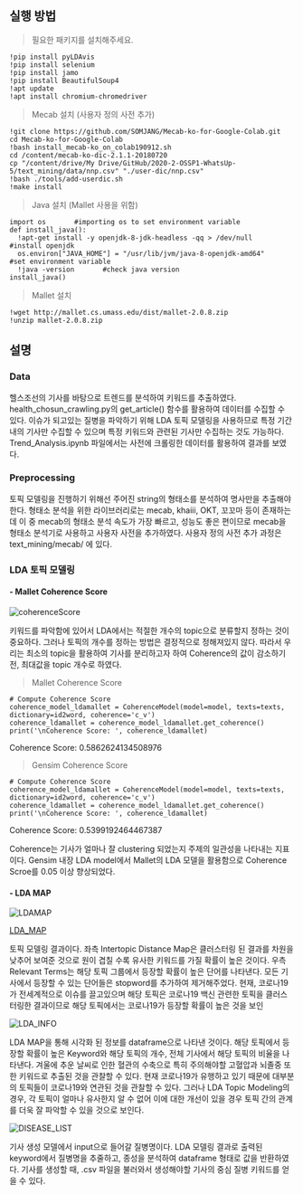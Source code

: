 ## 실행 방법
> 필요한 패키지를 설치해주세요. 
```
!pip install pyLDAvis
!pip install selenium
!pip install jamo
!pip install BeautifulSoup4
!apt update
!apt install chromium-chromedriver 
```

> Mecab 설치 (사용자 정의 사전 추가) 
```
!git clone https://github.com/SOMJANG/Mecab-ko-for-Google-Colab.git
cd Mecab-ko-for-Google-Colab
!bash install_mecab-ko_on_colab190912.sh
cd /content/mecab-ko-dic-2.1.1-20180720
cp "/content/drive/My Drive/GitHub/2020-2-OSSP1-WhatsUp-5/text_mining/data/nnp.csv" "./user-dic/nnp.csv"
!bash ./tools/add-userdic.sh
!make install
```

> Java 설치 (Mallet 사용을 위함) 
```
import os       #importing os to set environment variable
def install_java():
  !apt-get install -y openjdk-8-jdk-headless -qq > /dev/null      #install openjdk
  os.environ["JAVA_HOME"] = "/usr/lib/jvm/java-8-openjdk-amd64"     #set environment variable
  !java -version       #check java version
install_java()
```

> Mallet 설치
```
!wget http://mallet.cs.umass.edu/dist/mallet-2.0.8.zip
!unzip mallet-2.0.8.zip
```

## 설명

### Data
헬스조선의 기사를 바탕으로 트렌드를 분석하여 키워드를 추출하였다. health_chosun_crawling.py의 get_article() 함수를 활용하여 데이터를 수집할 수 있다.
이슈가 되고있는 질병을 파악하기 위해 LDA 토픽 모델링을 사용하므로 특정 기간 내의 기사만 수집할 수 있으며 특정 키워드와 관련된 기사만 수집하는 것도 가능하다.
Trend_Analysis.ipynb 파일에서는 사전에 크롤링한 데이터를 활용하여 결과를 보였다.


### Preprocessing
토픽 모델링을 진행하기 위해선 주어진 string의 형태소를 분석하여 명사만을 추출해야한다. 형태소 분석을 위한 라이브러리로는 mecab, khaiii, OKT, 꼬꼬마 등이 존재하는데
이 중 mecab의 형태소 분석 속도가 가장 빠르고, 성능도 좋은 편이므로 mecab을 형태소 분석기로 사용하고 사용자 사전을 추가하였다. 사용자 정의 사전 추가 과정은  text_mining/mecab/ 에 있다.


### LDA 토픽 모델링
#### - Mallet Coherence Score
<p>

![coherenceScore](https://csid-dgu.github.io/2020-2-OSSP1-WhatsUp-5/text_mining/output/coherence_values.png "Mallet Coherence Score")

키워드를 파악함에 있어서 LDA에서는 적절한 개수의 topic으로 분류할지 정하는 것이 중요하다.
그러나 토픽의 개수를 정하는 방법은 결정적으로 정해져있지 않다. 
따라서 우리는 최소의 topic을 활용하여 기사를 분리하고자 하여 Coherence의 값이 감소하기 전, 최대값을 topic 개수로 하였다.<p>


> Mallet Coherence Score
```
# Compute Coherence Score
coherence_model_ldamallet = CoherenceModel(model=model, texts=texts, dictionary=id2word, coherence='c_v')
coherence_ldamallet = coherence_model_ldamallet.get_coherence()
print('\nCoherence Score: ', coherence_ldamallet)
```

Coherence Score:  0.5862624134508976

> Gensim Coherence Score
```
# Compute Coherence Score
coherence_model_ldamallet = CoherenceModel(model=model, texts=texts, dictionary=id2word, coherence='c_v')
coherence_ldamallet = coherence_model_ldamallet.get_coherence()
print('\nCoherence Score: ', coherence_ldamallet)
```

Coherence Score:  0.5399192464467387


Coherence는 기사가 얼마나 잘 clustering 되었는지 주제의 일관성을 나타내는 지표이다. Gensim 내장 LDA model에서 Mallet의 LDA 모델을 활용함으로
Coherence Scroe를 0.05 이상 향상되었다.

#### - LDA MAP
![LDAMAP](https://csid-dgu.github.io/2020-2-OSSP1-WhatsUp-5/text_mining/img/ldamap.png "ldamap")

[LDA_MAP](https://csid-dgu.github.io/2020-2-OSSP1-WhatsUp-5/text_mining/output/LDA_Map.html "lda") 
<p>토픽 모델링 결과이다. 좌측 Intertopic Distance Map은 클러스터링 된 결과를 차원을 낮추어 보여준 것으로 원이 겹칠 수록 유사한 키워드를 가질 확률이 높은 것이다.
우측 Relevant Terms는 해당 토픽 그룹에서 등장할 확률이 높은 단어를 나타낸다. 모든 기사에서 등장할 수 있는 단어들은 stopword를 추가하여 제거해주었다. 현재, 코로나19가 전세계적으로 이슈를 끌고있으며 해당 토픽은 코로나19 백신 관련한 토픽을 클러스터링한 결과이므로 해당 토픽에서는 코로나19가 등장할 확률이 높은 것을 보인

![LDA_INFO](https://csid-dgu.github.io/2020-2-OSSP1-WhatsUp-5/text_mining/img/lda_info.png "lda_info")
<p>LDA MAP을 통해 시각화 된 정보를 dataframe으로 나타낸 것이다. 해당 토픽에서 등장할 확률이 높은 Keyword와 해당 토픽의 개수, 전체 기사에서 해당 토픽의 비율을 나타낸다.
겨울에 추운 날씨로 인한 혈관의 수축으로 특히 주의해야할 고혈압과 뇌졸중 또한 키워드로 추출된 것을 관찰할 수 있다. 현재 코로나19가 유행하고 있기 때문에 대부분의 토픽들이 코로나19와 연관된 것을 관찰할 수 있다. 그러나 LDA Topic Modeling의 경우, 각 토픽이 얼마나 유사한지 알 수 없어 이에 대한 개선이 있을 경우 토픽 간의 관계를 더욱 잘 파악할 수 있을 것으로 보인다.

![DISEASE_LIST](https://csid-dgu.github.io/2020-2-OSSP1-WhatsUp-5/text_mining/img/disease_list.png "disease_list")
<p>기사 생성 모델에서 input으로 들어갈 질병명이다. LDA 모델링 결과로 출력된 keyword에서 질병명을 추줄하고, 종성을 분석하여 dataframe 형태로 값을 반환하였다. 기사를 생성할 때, .csv 파일을 불러와서 생성해야할 기사의 중심 질병 키워드를 얻을 수 있다.



